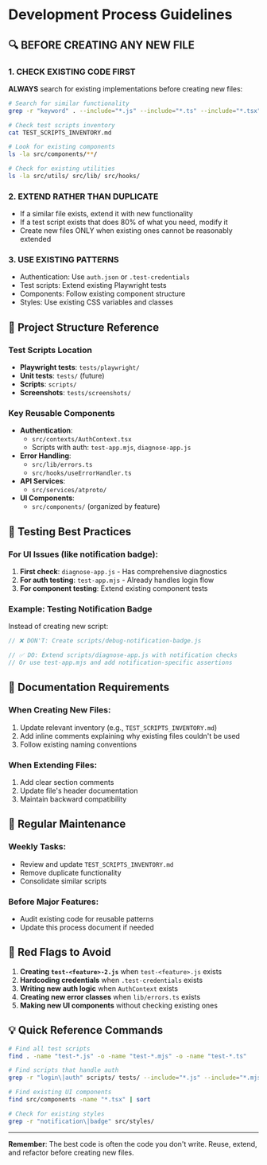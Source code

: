 # Development Process Guidelines

## 🔍 BEFORE CREATING ANY NEW FILE

### 1. CHECK EXISTING CODE FIRST

**ALWAYS** search for existing implementations before creating new files:

```bash
# Search for similar functionality
grep -r "keyword" . --include="*.js" --include="*.ts" --include="*.tsx"

# Check test scripts inventory
cat TEST_SCRIPTS_INVENTORY.md

# Look for existing components
ls -la src/components/**/

# Check for existing utilities
ls -la src/utils/ src/lib/ src/hooks/
```

### 2. EXTEND RATHER THAN DUPLICATE

- If a similar file exists, extend it with new functionality
- If a test script exists that does 80% of what you need, modify it
- Create new files ONLY when existing ones cannot be reasonably extended

### 3. USE EXISTING PATTERNS

- Authentication: Use `auth.json` or `.test-credentials`
- Test scripts: Extend existing Playwright tests
- Components: Follow existing component structure
- Styles: Use existing CSS variables and classes

## 📁 Project Structure Reference

### Test Scripts Location

- **Playwright tests**: `tests/playwright/`
- **Unit tests**: `tests/` (future)
- **Scripts**: `scripts/`
- **Screenshots**: `tests/screenshots/`

### Key Reusable Components

- **Authentication**:
  - `src/contexts/AuthContext.tsx`
  - Scripts with auth: `test-app.mjs`, `diagnose-app.js`
- **Error Handling**:
  - `src/lib/errors.ts`
  - `src/hooks/useErrorHandler.ts`
- **API Services**:
  - `src/services/atproto/`
- **UI Components**:
  - `src/components/` (organized by feature)

## 🧪 Testing Best Practices

### For UI Issues (like notification badge):

1. **First check**: `diagnose-app.js` - Has comprehensive diagnostics
2. **For auth testing**: `test-app.mjs` - Already handles login flow
3. **For component testing**: Extend existing component tests

### Example: Testing Notification Badge

Instead of creating new script:

```javascript
// ❌ DON'T: Create scripts/debug-notification-badge.js

// ✅ DO: Extend scripts/diagnose-app.js with notification checks
// Or use test-app.mjs and add notification-specific assertions
```

## 📝 Documentation Requirements

### When Creating New Files:

1. Update relevant inventory (e.g., `TEST_SCRIPTS_INVENTORY.md`)
2. Add inline comments explaining why existing files couldn't be used
3. Follow existing naming conventions

### When Extending Files:

1. Add clear section comments
2. Update file's header documentation
3. Maintain backward compatibility

## 🔄 Regular Maintenance

### Weekly Tasks:

- Review and update `TEST_SCRIPTS_INVENTORY.md`
- Remove duplicate functionality
- Consolidate similar scripts

### Before Major Features:

- Audit existing code for reusable patterns
- Update this process document if needed

## 🚨 Red Flags to Avoid

1. **Creating `test-<feature>-2.js`** when `test-<feature>.js` exists
2. **Hardcoding credentials** when `.test-credentials` exists
3. **Writing new auth logic** when `AuthContext` exists
4. **Creating new error classes** when `lib/errors.ts` exists
5. **Making new UI components** without checking existing ones

## 💡 Quick Reference Commands

```bash
# Find all test scripts
find . -name "test-*.js" -o -name "test-*.mjs" -o -name "test-*.ts"

# Find scripts that handle auth
grep -r "login\|auth" scripts/ tests/ --include="*.js" --include="*.mjs"

# Find existing UI components
find src/components -name "*.tsx" | sort

# Check for existing styles
grep -r "notification\|badge" src/styles/
```

---

**Remember**: The best code is often the code you don't write. Reuse, extend, and refactor before creating new files.
